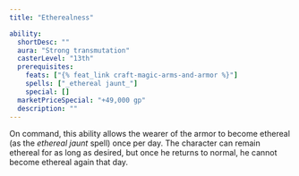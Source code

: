 ```yaml
---
title: "Etherealness"

ability:
  shortDesc: ""
  aura: "Strong transmutation"
  casterLevel: "13th"
  prerequisites:
    feats: ["{% feat_link craft-magic-arms-and-armor %}"]
    spells: ["_ethereal jaunt_"]
    special: []
  marketPriceSpecial: "+49,000 gp"
  description: ""
---
```

On command, this ability allows the wearer of the armor to become ethereal (as the _ethereal jaunt_ spell) once per day. The character can remain ethereal for as long as desired, but once he returns to normal, he cannot become ethereal again that day.


